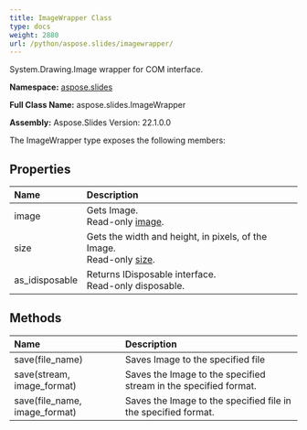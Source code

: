 ```yaml
---
title: ImageWrapper Class
type: docs
weight: 2880
url: /python/aspose.slides/imagewrapper/
---
```


System.Drawing.Image wrapper for COM interface.

**Namespace:** [aspose.slides](/python/aspose.slides/)

**Full Class Name:** aspose.slides.ImageWrapper

**Assembly:**  Aspose.Slides Version: 22.1.0.0

The ImageWrapper type exposes the following members:
## **Properties**
|**Name**|**Description**|
| :- | :- |
|image|Gets Image.<br/>            Read-only [image](/python/aspose.slides/imagewrapper/).|
|size|Gets the width and height, in pixels, of the Image.<br/>            Read-only [size](/python/aspose.slides/imagewrapper/).|
|as_idisposable|Returns IDisposable interface.<br/>            Read-only disposable.|
## **Methods**
|**Name**|**Description**|
| :- | :- |
|save(file_name)|Saves Image to the specified file|
|save(stream, image_format)|Saves the Image to the specified stream in the specified format.|
|save(file_name, image_format)|Saves the Image to the specified file in the specified format.|

